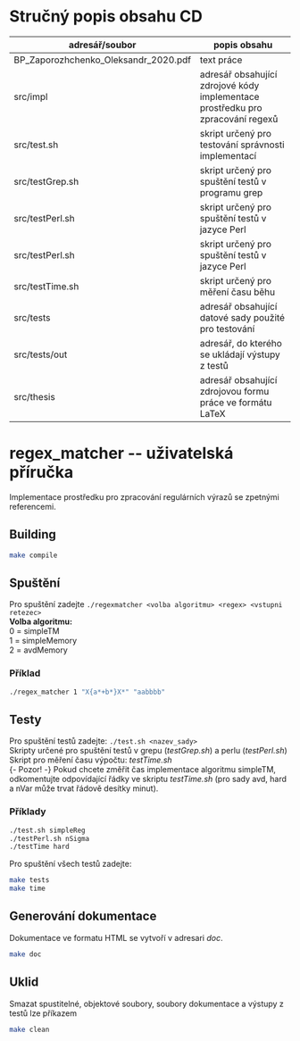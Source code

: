 # Stručný popis obsahu CD

| adresář/soubor | popis obsahu |
| ------ | ------ |
| BP_Zaporozhchenko_Oleksandr_2020.pdf | text práce |
| src/impl | adresář obsahující zdrojové kódy implementace prostředku pro zpracování regexů|
| src/test.sh | skript určený pro testování správnosti implementací | 
| src/testGrep.sh | skript určený pro spuštění testů v programu grep | 
| src/testPerl.sh | skript určený pro spuštění testů v jazyce Perl | 
| src/testPerl.sh | skript určený pro spuštění testů v jazyce Perl | 
| src/testTime.sh | skript určený pro měření času běhu | 
| src/tests | adresář obsahující datové sady použité pro testování |
| src/tests/out | adresář, do kterého se ukládají výstupy z testů |
| src/thesis | adresář obsahující zdrojovou formu práce ve formátu LaTeX |


# regex_matcher -- uživatelská příručka

Implementace prostředku pro zpracování regulárních výrazů se zpetnými referencemi.

## Building

```bash
make compile
```

## Spuštění

Pro spuštění zadejte `./regexmatcher <volba algoritmu> <regex> <vstupni retezec> `  
**Volba algoritmu:**  
0 = simpleTM  
1 = simpleMemory  
2 = avdMemory  

### Příklad
```bash
./regex_matcher 1 "X{a*+b*}X*" "aabbbb" 
```

## Testy

Pro spuštění testů zadejte: `./test.sh <nazev_sady>`  
Skripty určené pro spuštění testů v grepu (*testGrep.sh*) a perlu (*testPerl.sh*)  
Skript pro měření času výpočtu: *testTime.sh*  
{- Pozor! -} Pokud chcete změřit čas implementace algoritmu simpleTM, odkomentujte odpovídající řádky ve skriptu *testTime.sh* (pro sady avd, hard a nVar může trvat řádově desítky minut).  

### Příklady
```bash
./test.sh simpleReg
./testPerl.sh nSigma
./testTime hard
```
Pro spuštění všech testů zadejte:
```bash
make tests
make time
```
## Generování dokumentace
Dokumentace ve formatu HTML se vytvoří v adresari *doc*.
```bash
make doc
```
## Uklid
Smazat spustitelné, objektové soubory, soubory dokumentace a výstupy z testů lze příkazem
```bash
make clean
```
